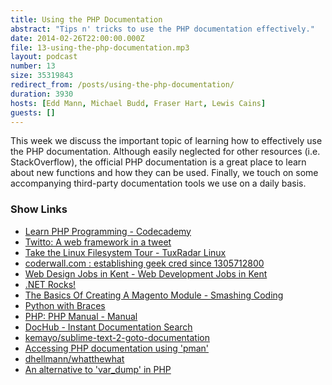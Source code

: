 ```yaml
---
title: Using the PHP Documentation
abstract: "Tips n' tricks to use the PHP documentation effectively."
date: 2014-02-26T22:00:00.000Z
file: 13-using-the-php-documentation.mp3
layout: podcast
number: 13
size: 35319843
redirect_from: /posts/using-the-php-documentation/
duration: 3930
hosts: [Edd Mann, Michael Budd, Fraser Hart, Lewis Cains]
guests: []
---
```


This week we discuss the important topic of learning how to effectively use the PHP documentation.
Although easily neglected for other resources (i.e. StackOverflow), the official PHP documentation is a great place to learn about new functions and how they can be used.
Finally, we touch on some accompanying third-party documentation tools we use on a daily basis.

### Show Links

- [Learn PHP Programming - Codecademy](http://www.codecademy.com/tracks/php)
- [Twitto: A web framework in a tweet](http://twitto.org/)
- [Take the Linux Filesystem Tour - TuxRadar Linux](http://tuxradar.com/content/take-linux-filesystem-tour/)
- [coderwall.com : establishing geek cred since 1305712800](https://coderwall.com/welcome)
- [Web Design Jobs in Kent - Web Development Jobs in Kent](http://webdesignjobsinkent.co.uk/)
- [.NET Rocks!](http://dotnetrocks.com/)
- [The Basics Of Creating A Magento Module - Smashing Coding](http://coding.smashingmagazine.com/2012/03/01/basics-creating-magento-module/)
- [Python with Braces](http://www.pythonb.org/)
- [PHP: PHP Manual - Manual](http://www.php.net/manual/en/)
- [DocHub - Instant Documentation Search](http://dochub.io/)
- [kemayo/sublime-text-2-goto-documentation](https://github.com/kemayo/sublime-text-2-goto-documentation)
- [Accessing PHP documentation using 'pman'](http://eddmann.com/posts/accessing-php-documentation-using-pman/)
- [dhellmann/whatthewhat](https://github.com/dhellmann/whatthewhat)
- [An alternative to 'var_dump' in PHP](http://eddmann.com/posts/an-alternative-to-var-dump-in-php/)
